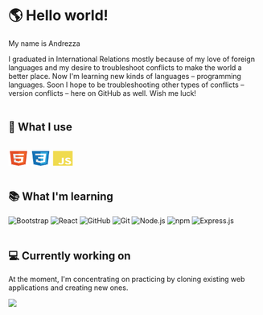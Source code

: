 # 🌎 Hello world!

My name is Andrezza

I graduated in International Relations mostly because of my love of foreign languages and my desire to troubleshoot conflicts to make the world a better place. Now I'm learning new kinds of languages – programming languages. Soon I hope to be troubleshooting other types of conflicts – version conflicts – here on GitHub as well. Wish me luck!
<br />
<br />

## 🧠 What I use
<div style="display: inline_block"><br>
  <img align="center" alt="HTML" height="30" width="40" src="https://raw.githubusercontent.com/devicons/devicon/master/icons/html5/html5-original.svg">
  <img align="center" alt="CSS" height="30" width="40" src="https://raw.githubusercontent.com/devicons/devicon/master/icons/css3/css3-original.svg">
  <img align="center" alt="Javascript" height="30" width="40" src="https://raw.githubusercontent.com/devicons/devicon/master/icons/javascript/javascript-plain.svg">
  <br />
  <br />
</div>

## 📚 What I'm learning
<div>
  <img align="center" alt="Bootstrap" height="30" width="40" src="https://upload.wikimedia.org/wikipedia/commons/b/b2/Bootstrap_logo.svg">
  <img align="center" alt="React" height="30" width="40" src="https://cdn.jsdelivr.net/gh/devicons/devicon/icons/react/react-original.svg">
  <img align="center" alt="GitHub" height="30" width="30" src="https://github.githubassets.com/favicons/favicon-dark.png">
  <img align="center" alt="Git" height="30" width="40" src="https://cdn.jsdelivr.net/gh/devicons/devicon/icons/git/git-original.svg">
  <img align="center" alt="Node.js" height="30" width="40" src="https://cdn.jsdelivr.net/gh/devicons/devicon/icons/nodejs/nodejs-original.svg">
  <img align="center" alt="npm" height="30" width="40" src="https://cdn.jsdelivr.net/gh/devicons/devicon/icons/npm/npm-original-wordmark.svg">
  <img align="center" alt="Express.js" height="40" width="40"     src="https://driveneducation.zendesk.com/hc/article_attachments/4408960928653/68747470733a2f2f63646e2e737667706f726e2e636f6d2f6c6f676f732f657870726573732e737667.svg">
  <br />
  <br />
</div>


## 💻 Currently working on

At the moment, I'm concentrating on practicing by cloning existing web applications and creating new ones. 

<div>
  <a href="https://github.com/andrezzasouza">
  <img height="180em" src="https://github-readme-stats.vercel.app/api/top-langs/?username=andrezzasouza&layout=compact&langs_count=7&theme=synthwave"/>
</div>
